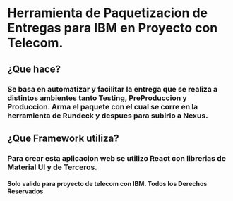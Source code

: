 # Herramienta de Paquetizacion de Entregas para IBM en Proyecto con Telecom.

## ¿Que hace?

### Se basa en automatizar y facilitar la entrega que se realiza a distintos ambientes tanto Testing, PreProduccion y Produccion. Arma el paquete con el cual se corre en la herramienta de Rundeck y despues para subirlo a Nexus.

## ¿Que Framework utiliza?

### Para crear esta aplicacion web se utilizo React con librerias de Material UI y de Terceros.



#### Solo valido para proyecto de telecom con IBM. Todos los Derechos Reservados
